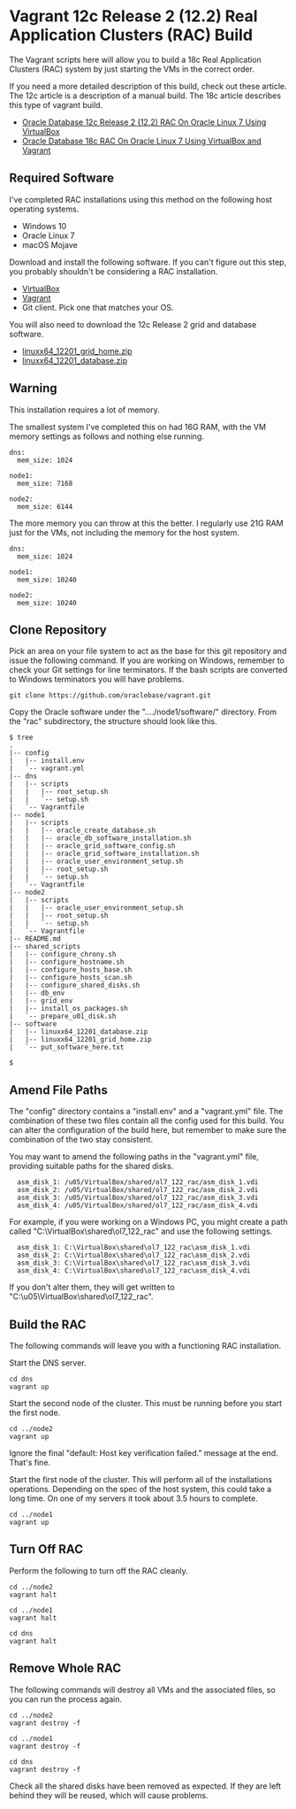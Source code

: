 # Vagrant 12c Release 2 (12.2) Real Application Clusters (RAC) Build

The Vagrant scripts here will allow you to build a 18c Real Application Clusters (RAC) system by just starting the VMs in the correct order.

If you need a more detailed description of this build, check out these article. The 12c article is a description of a manual build. The 18c article describes this type of vagrant build.

* [Oracle Database 12c Release 2 (12.2) RAC On Oracle Linux 7 Using VirtualBox](https://oracle-base.com/articles/12c/oracle-db-12cr2-rac-installation-on-oracle-linux-7-using-virtualbox)
* [Oracle Database 18c RAC On Oracle Linux 7 Using VirtualBox and Vagrant](https://oracle-base.com/articles/18c/oracle-db-18c-rac-installation-on-oracle-linux-7-using-virtualbox)

## Required Software

I've completed RAC installations using this method on the following host operating systems.

* Windows 10
* Oracle Linux 7
* macOS Mojave

Download and install the following software. If you can't figure out this step, you probably shouldn't be considering a RAC installation.

* [VirtualBox](https://www.virtualbox.org/wiki/Downloads)
* [Vagrant](https://www.vagrantup.com/downloads.html)
* Git client. Pick one that matches your OS.

You will also need to download the 12c Release 2 grid and database software.

* [linuxx64_12201_grid_home.zip](https://www.oracle.com/technetwork/database/enterprise-edition/downloads/oracle12c-linux-12201-3608234.html)
* [linuxx64_12201_database.zip](https://www.oracle.com/technetwork/database/enterprise-edition/downloads/oracle12c-linux-12201-3608234.html)

## Warning

This installation requires a lot of memory.

The smallest system I've completed this on had 16G RAM, with the VM memory settings as follows and nothing else running.

```
dns:
  mem_size: 1024

node1:
  mem_size: 7168

node2:
  mem_size: 6144
```

The more memory you can throw at this the better. I regularly use 21G RAM just for the VMs, not including the memory for the host system.

```
dns:
  mem_size: 1024

node1:
  mem_size: 10240

node2:
  mem_size: 10240
```

## Clone Repository

Pick an area on your file system to act as the base for this git repository and issue the following command. If you are working on Windows, remember to check your Git settings for line terminators. If the bash scripts are converted to Windows terminators you will have problems.

```
git clone https://github.com/oraclebase/vagrant.git
```

Copy the Oracle software under the "..../node1/software/" directory. From the "rac" subdirectory, the structure should look like this.

```
$ tree
.
|-- config
|   |-- install.env
|   `-- vagrant.yml
|-- dns
|   |-- scripts
|   |   |-- root_setup.sh
|   |   `-- setup.sh
|   `-- Vagrantfile
|-- node1
|   |-- scripts
|   |   |-- oracle_create_database.sh
|   |   |-- oracle_db_software_installation.sh
|   |   |-- oracle_grid_software_config.sh
|   |   |-- oracle_grid_software_installation.sh
|   |   |-- oracle_user_environment_setup.sh
|   |   |-- root_setup.sh
|   |   `-- setup.sh
|   `-- Vagrantfile
|-- node2
|   |-- scripts
|   |   |-- oracle_user_environment_setup.sh
|   |   |-- root_setup.sh
|   |   `-- setup.sh
|   `-- Vagrantfile
|-- README.md
|-- shared_scripts
|   |-- configure_chrony.sh
|   |-- configure_hostname.sh
|   |-- configure_hosts_base.sh
|   |-- configure_hosts_scan.sh
|   |-- configure_shared_disks.sh
|   |-- db_env
|   |-- grid_env
|   |-- install_os_packages.sh
|   `-- prepare_u01_disk.sh
|-- software
|   |-- linuxx64_12201_database.zip
|   |-- linuxx64_12201_grid_home.zip
|   `-- put_software_here.txt

$ 
```

## Amend File Paths

The "config" directory contains a "install.env" and a "vagrant.yml" file. The combination of these two files contain all the config used for this build. You can alter the configuration of the build here, but remember to make sure the combination of the two stay consistent.

You may want to amend the following paths in the "vagrant.yml" file, providing suitable paths for the shared disks.

```
  asm_disk_1: /u05/VirtualBox/shared/ol7_122_rac/asm_disk_1.vdi
  asm_disk_2: /u05/VirtualBox/shared/ol7_122_rac/asm_disk_2.vdi
  asm_disk_3: /u05/VirtualBox/shared/ol7_122_rac/asm_disk_3.vdi
  asm_disk_4: /u05/VirtualBox/shared/ol7_122_rac/asm_disk_4.vdi
```

For example, if you were working on a Windows PC, you might create a path called "C:\VirtualBox\shared\ol7_122_rac" and use the following settings.

```
  asm_disk_1: C:\VirtualBox\shared\ol7_122_rac\asm_disk_1.vdi
  asm_disk_2: C:\VirtualBox\shared\ol7_122_rac\asm_disk_2.vdi
  asm_disk_3: C:\VirtualBox\shared\ol7_122_rac\asm_disk_3.vdi
  asm_disk_4: C:\VirtualBox\shared\ol7_122_rac\asm_disk_4.vdi
```

If you don't alter them, they will get written to "C:\u05\VirtualBox\shared\ol7_122_rac".

## Build the RAC

The following commands will leave you with a functioning RAC installation.

Start the DNS server.

```
cd dns
vagrant up
```

Start the second node of the cluster. This must be running before you start the first node.

```
cd ../node2
vagrant up
```

Ignore the final "default: Host key verification failed." message at the end. That's fine.

Start the first node of the cluster. This will perform all of the installations operations. Depending on the spec of the host system, this could take a long time. On one of my servers it took about 3.5 hours to complete.

```
cd ../node1
vagrant up
```

## Turn Off RAC

Perform the following to turn off the RAC cleanly.

```
cd ../node2
vagrant halt

cd ../node1
vagrant halt

cd dns
vagrant halt
```

## Remove Whole RAC

The following commands will destroy all VMs and the associated files, so you can run the process again.

```
cd ../node2
vagrant destroy -f

cd ../node1
vagrant destroy -f

cd dns
vagrant destroy -f
```

Check all the shared disks have been removed as expected. If they are left behind they will be reused, which will cause problems.
